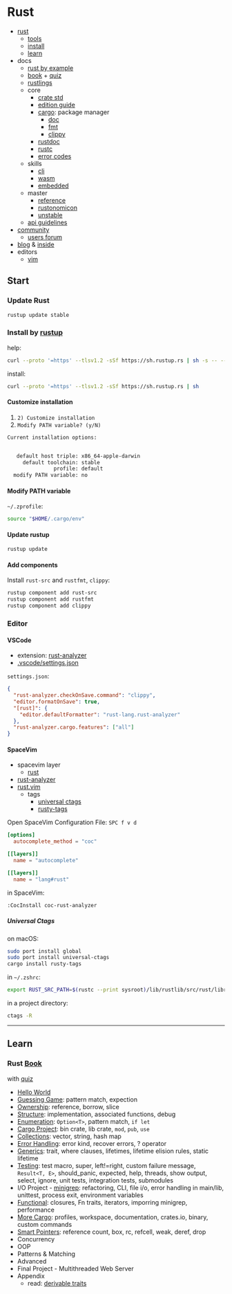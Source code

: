 # Rust

- [rust](https://www.rust-lang.org)
  - [tools](https://www.rust-lang.org/tools)
  - [install](https://www.rust-lang.org/tools/install)
  - [learn](https://www.rust-lang.org/learn)
- docs
  - [rust by example](https://doc.rust-lang.org/rust-by-example/)
  - [book](https://doc.rust-lang.org/book/) + [quiz](https://rust-book.cs.brown.edu)
  - [rustlings](https://github.com/rust-lang/rustlings)
  - core
    - [crate std](https://doc.rust-lang.org/std/)
    - [edition guide](https://doc.rust-lang.org/edition-guide)
    - [cargo](https://github.com/rust-lang/cargo): package manager
      - [doc](https://doc.rust-lang.org/cargo/index.html)
      - [fmt](https://github.com/rust-lang/rustfmt)
      - [clippy](https://github.com/rust-lang/rust-clippy)
    - [rustdoc](https://doc.rust-lang.org/rustdoc)
    - [rustc](https://doc.rust-lang.org/rustc)
    - [error codes](https://doc.rust-lang.org/error_codes)
  - skills
    - [cli](https://rust-cli.github.io/book)
    - [wasm](https://rustwasm.github.io/docs/book/)
    - [embedded](https://doc.rust-lang.org/stable/embedded-book)
  - master
    - [reference](https://doc.rust-lang.org/reference)
    - [rustonomicon](https://doc.rust-lang.org/stable/nomicon/)
    - [unstable](https://doc.rust-lang.org/nightly/unstable-book)
  - [api guidelines](https://rust-lang.github.io/api-guidelines/)
- [community](https://www.rust-lang.org/community)
  - [users forum](https://users.rust-lang.org)
- [blog](https://blog.rust-lang.org/) & [inside](https://blog.rust-lang.org/inside-rust)
- editors
  - [vim](https://github.com/rust-lang/rust.vim)

## Start

### Update Rust

```bash
rustup update stable
```

### Install by [rustup](https://rustup.rs)

help:

```bash
curl --proto '=https' --tlsv1.2 -sSf https://sh.rustup.rs | sh -s -- --help
```

install:

```bash
curl --proto '=https' --tlsv1.2 -sSf https://sh.rustup.rs | sh
```

#### Customize installation

1. `2) Customize installation`
2. `Modify PATH variable? (y/N)`

```bash
Current installation options:


   default host triple: x86_64-apple-darwin
     default toolchain: stable
               profile: default
  modify PATH variable: no
```

#### Modify PATH variable

`~/.zprofile`:

```bash
source "$HOME/.cargo/env"
```

#### Update rustup

```bash
rustup update
```

#### Add components

Install `rust-src` and `rustfmt`, `clippy`:

```bash
rustup component add rust-src
rustup component add rustfmt
rustup component add clippy
```

### Editor

#### VSCode

- extension: [rust-analyzer](https://marketplace.visualstudio.com/items?itemName=rust-lang.rust-analyzer)
- [.vscode/settings.json](.vscode/settings.json)

`settings.json`:

```json
{
  "rust-analyzer.checkOnSave.command": "clippy",
  "editor.formatOnSave": true,
  "[rust]": {
    "editor.defaultFormatter": "rust-lang.rust-analyzer"
  },
  "rust-analyzer.cargo.features": ["all"]
}
```

#### SpaceVim

- spacevim layer
  - [rust](https://spacevim.org/use-vim-as-a-rust-ide/)
- [rust-analyzer](https://rust-analyzer.github.io/manual.html)
- [rust.vim](https://github.com/rust-lang/rust.vim)
  - tags
    - [universal ctags](https://ctags.io)
    - [rusty-tags](https://github.com/dan-t/rusty-tags)

Open SpaceVim Configuration File: `SPC f v d`

```toml
[options]
  autocomplete_method = "coc"

[[layers]]
  name = "autocomplete"

[[layers]]
  name = "lang#rust"
```

in SpaceVim:

```bash
:CocInstall coc-rust-analyzer
```

##### Universal Ctags

on macOS:

```bash
sudo port install global
sudo port install universal-ctags
cargo install rusty-tags
```

in `~/.zshrc`:

```bash
export RUST_SRC_PATH=$(rustc --print sysroot)/lib/rustlib/src/rust/library/
```

in a project directory:

```bash
ctags -R
```

---

## Learn

### Rust [Book](https://doc.rust-lang.org/book/)

with [quiz](https://rust-book.cs.brown.edu)

- [Hello World](src/helloworld/README.md)
- [Guessing Game](src/learn/guessing_game/README.md): pattern match, expection
- [Ownership](src/learn/ownership/README.md): reference, borrow, slice
- [Structure](src/learn/struct/README.md): implementation, associated functions, debug
- [Enumeration](src/learn/enums/README.md): `Option<T>`, pattern match, `if let`
- [Cargo Project](src/learn/cargo/README.md): bin crate, lib crate, `mod`, `pub`, `use`
- [Collections](src/learn/collections/README.md): vector, string, hash map
- [Error Handling](src/learn/errors/README.md): error kind, recover errors, ? operator
- [Generics](src/learn/generics/README.md): trait, where clauses, lifetimes, lifetime elision rules, static lifetime
- [Testing](src/learn/testing/README.md): test macro, super, left!=right, custom failure message, `Result<T, E>`, should_panic, expected, help, threads, show output, select, ignore, unit tests, integration tests, submodules
- I/O Project - [minigrep](src/learn/minigrep/README.md): refactoring, CLI, file i/o, error handling in main/lib, unittest, process exit, environment variables
- [Functional](src/learn/functional/README.md): closures, Fn traits, iterators, imporring minigrep, performance
- [More Cargo](src/learn/cargo/README.md#more-cargo): profiles, workspace, documentation, crates.io, binary, custom commands
- [Smart Pointers](src/learn/pointer/README.md): reference count, box, rc, refcell, weak, deref, drop
- Concurrency
- OOP
- Patterns & Matching
- Advanced
- Final Project - Multithreaded Web Server
- Appendix
  - read: [derivable traits](https://doc.rust-lang.org/book/appendix-03-derivable-traits.html)

